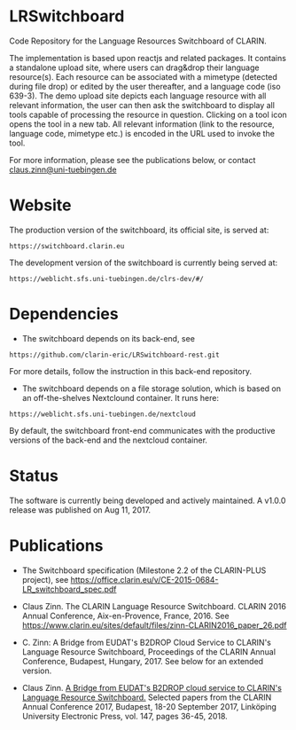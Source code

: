 # LRSwitchboard
Code Repository for the Language Resources Switchboard of CLARIN.

The implementation is based upon reactjs and related packages. It contains a standalone upload site,
where users can drag&drop their language resource(s). Each resource can be associated with a
mimetype (detected during file drop) or edited by the user thereafter, and a language code (iso
639-3). The demo upload site depicts each language resource with all relevant information, the user
can then ask the switchboard to display all tools capable of processing the resource in question.
Clicking on a tool icon opens the tool in a new tab. All relevant information (link to the
resource, language code, mimetype etc.) is encoded in the URL used to invoke the tool.

For more information, please see the publications below, or contact claus.zinn@uni-tuebingen.de 

# Website

The production version of the switchboard, its official site, is served at:

```https://switchboard.clarin.eu ```

The development version of the switchboard is currently being served at:

```https://weblicht.sfs.uni-tuebingen.de/clrs-dev/#/ ```

# Dependencies

- The switchboard depends on its back-end, see

```https://github.com/clarin-eric/LRSwitchboard-rest.git ```

For more details, follow the instruction in this back-end repository.

- The switchboard depends on a file storage solution, which is based on an off-the-shelves Nextclound container.
It runs here:

```https://weblicht.sfs.uni-tuebingen.de/nextcloud ```

By default, the switchboard front-end communicates with the productive versions of the back-end and the nextcloud container.

# Status
The software is currently being developed and actively maintained. A v1.0.0 release was published on Aug 11, 2017.

# Publications

- The Switchboard specification (Milestone 2.2 of the CLARIN-PLUS project), see https://office.clarin.eu/v/CE-2015-0684-LR_switchboard_spec.pdf

- Claus Zinn. The CLARIN Language Resource Switchboard. CLARIN 2016 Annual Conference, Aix-en-Provence, France, 2016.
See https://www.clarin.eu/sites/default/files/zinn-CLARIN2016_paper_26.pdf

- C. Zinn: A Bridge from EUDAT's B2DROP Cloud Service to CLARIN's Language Resource Switchboard, Proceedings of the CLARIN Annual Conference, Budapest, Hungary, 2017. See below for an extended version.

- Claus Zinn. <a href="http://www.ep.liu.se/ecp/147/004/ecp17147004.pdf"> A Bridge from EUDAT's B2DROP cloud service to CLARIN's Language Resource Switchboard.</a> Selected papers from the CLARIN Annual Conference 2017, Budapest, 18-20 September 2017, Linköping University Electronic Press, vol. 147, pages 36-45, 2018.





